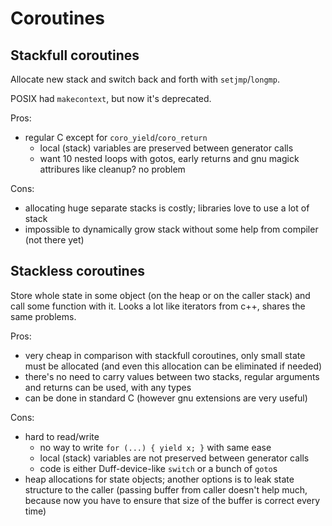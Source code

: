 # Coroutines

## Stackfull coroutines

Allocate new stack and switch back and forth with `setjmp`/`longmp`.

POSIX had `makecontext`, but now it's deprecated.

Pros:
- regular C except for `coro_yield`/`coro_return`
    - local (stack) variables are preserved between generator calls
    - want 10 nested loops with gotos, early returns and gnu magick attribures like cleanup? no problem

Cons:
- allocating huge separate stacks is costly; libraries love to use a lot of stack
- impossible to dynamically grow stack without some help from compiler (not there yet)

## Stackless coroutines

Store whole state in some object (on the heap or on the caller stack) and call some function with it. Looks a lot like iterators from c++, shares the same problems.

Pros:
- very cheap in comparison with stackfull coroutines, only small state must be allocated (and even this allocation can be eliminated if needed)
- there's no need to carry values between two stacks, regular arguments and returns can be used, with any types
- can be done in standard C (however gnu extensions are very useful)

Cons:
- hard to read/write
    - no way to write `for (...) { yield x; }` with same ease
    - local (stack) variables are not preserved between generator calls
    - code is either Duff-device-like `switch` or a bunch of `goto`s
- heap allocations for state objects; another options is to leak state structure to the caller
(passing buffer from caller doesn't help much, because now you have to ensure that size of the buffer is correct every time)

